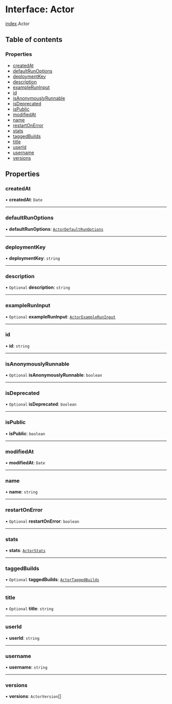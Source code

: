 # Interface: Actor

[index](../modules/index.md).Actor

## Table of contents

### Properties

- [createdAt](index.Actor.md#createdat)
- [defaultRunOptions](index.Actor.md#defaultrunoptions)
- [deploymentKey](index.Actor.md#deploymentkey)
- [description](index.Actor.md#description)
- [exampleRunInput](index.Actor.md#exampleruninput)
- [id](index.Actor.md#id)
- [isAnonymouslyRunnable](index.Actor.md#isanonymouslyrunnable)
- [isDeprecated](index.Actor.md#isdeprecated)
- [isPublic](index.Actor.md#ispublic)
- [modifiedAt](index.Actor.md#modifiedat)
- [name](index.Actor.md#name)
- [restartOnError](index.Actor.md#restartonerror)
- [stats](index.Actor.md#stats)
- [taggedBuilds](index.Actor.md#taggedbuilds)
- [title](index.Actor.md#title)
- [userId](index.Actor.md#userid)
- [username](index.Actor.md#username)
- [versions](index.Actor.md#versions)

## Properties

### <a id="createdat" name="createdat"></a> createdAt

• **createdAt**: `Date`

___

### <a id="defaultrunoptions" name="defaultrunoptions"></a> defaultRunOptions

• **defaultRunOptions**: [`ActorDefaultRunOptions`](index.ActorDefaultRunOptions.md)

___

### <a id="deploymentkey" name="deploymentkey"></a> deploymentKey

• **deploymentKey**: `string`

___

### <a id="description" name="description"></a> description

• `Optional` **description**: `string`

___

### <a id="exampleruninput" name="exampleruninput"></a> exampleRunInput

• `Optional` **exampleRunInput**: [`ActorExampleRunInput`](index.ActorExampleRunInput.md)

___

### <a id="id" name="id"></a> id

• **id**: `string`

___

### <a id="isanonymouslyrunnable" name="isanonymouslyrunnable"></a> isAnonymouslyRunnable

• `Optional` **isAnonymouslyRunnable**: `boolean`

___

### <a id="isdeprecated" name="isdeprecated"></a> isDeprecated

• `Optional` **isDeprecated**: `boolean`

___

### <a id="ispublic" name="ispublic"></a> isPublic

• **isPublic**: `boolean`

___

### <a id="modifiedat" name="modifiedat"></a> modifiedAt

• **modifiedAt**: `Date`

___

### <a id="name" name="name"></a> name

• **name**: `string`

___

### <a id="restartonerror" name="restartonerror"></a> restartOnError

• `Optional` **restartOnError**: `boolean`

___

### <a id="stats" name="stats"></a> stats

• **stats**: [`ActorStats`](index.ActorStats.md)

___

### <a id="taggedbuilds" name="taggedbuilds"></a> taggedBuilds

• `Optional` **taggedBuilds**: [`ActorTaggedBuilds`](index.ActorTaggedBuilds.md)

___

### <a id="title" name="title"></a> title

• `Optional` **title**: `string`

___

### <a id="userid" name="userid"></a> userId

• **userId**: `string`

___

### <a id="username" name="username"></a> username

• **username**: `string`

___

### <a id="versions" name="versions"></a> versions

• **versions**: `ActorVersion`[]
